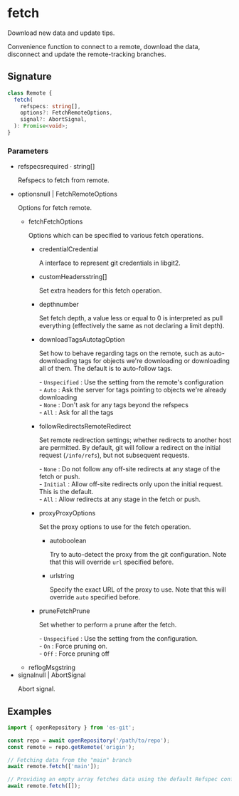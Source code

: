 # fetch

Download new data and update tips.

Convenience function to connect to a remote, download the data, disconnect and update the remote-tracking branches.

## Signature

```ts
class Remote {
  fetch(
    refspecs: string[],
    options?: FetchRemoteOptions,
    signal?: AbortSignal,
  ): Promise<void>;
}
```

### Parameters

<ul class="param-ul">
  <li class="param-li param-li-root">
    <span class="param-name">refspecs</span><span class="param-required">required</span>&nbsp;·&nbsp;<span class="param-type">string[]</span>
    <br>
    <p class="param-description">Refspecs to fetch from remote.</p>
  </li>
  <li class="param-li param-li-root">
    <span class="param-name">options</span><span class="param-type">null | FetchRemoteOptions</span>
    <br>
    <p class="param-description">Options for fetch remote.</p>
    <ul class="param-ul">
      <li class="param-li">
        <span class="param-name">fetch</span><span class="param-type">FetchOptions</span>
        <br>
        <p class="param-description">Options which can be specified to various fetch operations.</p>
        <ul class="param-ul">
          <li class="param-li">
            <span class="param-name">credential</span><span class="param-type">Credential</span>
            <br>
            <p class="param-description">A interface to represent git credentials in libgit2.</p>
          </li>
          <li class="param-li">
            <span class="param-name">customHeaders</span><span class="param-type">string[]</span>
            <br>
            <p class="param-description">Set extra headers for this fetch operation.</p>
          </li>
          <li class="param-li">
            <span class="param-name">depth</span><span class="param-type">number</span>
            <br>
            <p class="param-description">Set fetch depth, a value less or equal to 0 is interpreted as pull everything (effectively the same as not declaring a limit depth).</p>
          </li>
          <li class="param-li">
            <span class="param-name">downloadTags</span><span class="param-type">AutotagOption</span>
            <br>
            <p class="param-description">Set how to behave regarding tags on the remote, such as auto-downloading tags for objects we&#39;re downloading or downloading all of them.  The default is to auto-follow tags.</p>
            <p class="param-description">- <code>Unspecified</code> : Use the setting from the remote&#39;s configuration<br>- <code>Auto</code> : Ask the server for tags pointing to objects we&#39;re already downloading<br>- <code>None</code> : Don&#39;t ask for any tags beyond the refspecs<br>- <code>All</code> : Ask for all the tags</p>
          </li>
          <li class="param-li">
            <span class="param-name">followRedirects</span><span class="param-type">RemoteRedirect</span>
            <br>
            <p class="param-description">Set remote redirection settings; whether redirects to another host are permitted.  By default, git will follow a redirect on the initial request (<code>/info/refs</code>), but not subsequent requests.</p>
            <p class="param-description">- <code>None</code> : Do not follow any off-site redirects at any stage of the fetch or push.<br>- <code>Initial</code> : Allow off-site redirects only upon the initial request. This is the default.<br>- <code>All</code> : Allow redirects at any stage in the fetch or push.</p>
          </li>
          <li class="param-li">
            <span class="param-name">proxy</span><span class="param-type">ProxyOptions</span>
            <br>
            <p class="param-description">Set the proxy options to use for the fetch operation.</p>
            <ul class="param-ul">
              <li class="param-li">
                <span class="param-name">auto</span><span class="param-type">boolean</span>
                <br>
                <p class="param-description">Try to auto-detect the proxy from the git configuration.  Note that this will override <code>url</code> specified before.</p>
              </li>
              <li class="param-li">
                <span class="param-name">url</span><span class="param-type">string</span>
                <br>
                <p class="param-description">Specify the exact URL of the proxy to use.  Note that this will override <code>auto</code> specified before.</p>
              </li>
            </ul>
          </li>
          <li class="param-li">
            <span class="param-name">prune</span><span class="param-type">FetchPrune</span>
            <br>
            <p class="param-description">Set whether to perform a prune after the fetch.</p>
            <p class="param-description">- <code>Unspecified</code> : Use the setting from the configuration.<br>- <code>On</code> : Force pruning on.<br>- <code>Off</code> : Force pruning off</p>
          </li>
        </ul>
      </li>
      <li class="param-li">
        <span class="param-name">reflogMsg</span><span class="param-type">string</span>
        <br>
      </li>
    </ul>
  </li>
  <li class="param-li param-li-root">
    <span class="param-name">signal</span><span class="param-type">null | AbortSignal</span>
    <br>
    <p class="param-description">Abort signal.</p>
  </li>
</ul>

## Examples

```ts
import { openRepository } from 'es-git';

const repo = await openRepository('/path/to/repo');
const remote = repo.getRemote('origin');

// Fetching data from the "main" branch
await remote.fetch(['main']);

// Providing an empty array fetches data using the default Refspec configured for the remote
await remote.fetch([]);
```